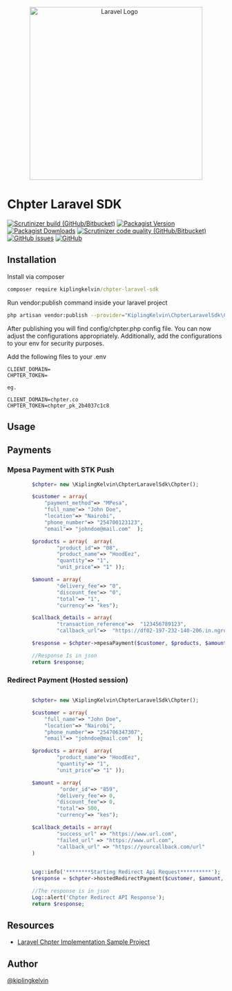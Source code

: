 <p align="center"><a href="https://laravel.com" target="_blank"><img src="https://raw.githubusercontent.com/laravel/art/master/logo-lockup/5%20SVG/2%20CMYK/1%20Full%20Color/laravel-logolockup-cmyk-red.svg" width="400" alt="Laravel Logo"></a></p>

# Chpter Laravel SDK

[![Scrutinizer build (GitHub/Bitbucket)](https://img.shields.io/scrutinizer/build/g/kiplingkelvin/ChpterLaravelSdk?style=flat-square)](https://scrutinizer-ci.com/g/kiplingkelvin/ChpterLaravelSdk/)
[![Packagist Version](https://img.shields.io/packagist/v/kiplingkelvin/chpter-laravel-sdk?style=flat-square)](https://packagist.org/packages/kiplingkelvin/chpter-laravel-sdk)
[![Packagist Downloads](https://img.shields.io/packagist/dt/kiplingkelvin/chpter-laravel-sdk?style=flat-square)](https://packagist.org/packages/kiplingkelvin/chpter-laravel-sdk)
[![Scrutinizer code quality (GitHub/Bitbucket)](https://img.shields.io/scrutinizer/quality/g/kiplingkelvin/ChpterLaravelSdk?style=flat-square)](https://scrutinizer-ci.com/g/kiplingkelvin/ChpterLaravelSdk/)
[![GitHub issues](https://img.shields.io/github/issues/kiplingkelvin/ChpterLaravelSdk?style=flat-square)](https://github.com/kiplingkelvin/ChpterLaravelSdk)
[![GitHub](https://img.shields.io/github/license/kiplingkelvin/ChpterLaravelSdk?style=flat-square)](https://github.dev/kiplingkelvin/ChpterLaravelSdk)


## Installation
Install via composer
```cmd
composer require kiplingkelvin/chpter-laravel-sdk
```
   
Run vendor:publish command inside your laravel project

```bash
php artisan vendor:publish --provider="KiplingKelvin\ChpterLaravelSdk\ChpterServiceProvider"
```
After publishing you will find config/chpter.php config file. You can now adjust the configurations appropriately. Additionally, add the configurations to your env for security purposes.

Add the following files to your .env
```env
CLIENT_DOMAIN=
CHPTER_TOKEN=

eg.

CLIENT_DOMAIN=chpter.co
CHPTER_TOKEN=chpter_pk_2b4037c1c8

```

## Usage
## Payments
### Mpesa Payment with STK Push 

```php
        $chpter= new \KiplingKelvin\ChpterLaravelSdk\Chpter();

        $customer = array( 
            "payment_method"=> "MPesa",
            "full_name"=> "John Doe",
            "location"=> "Nairobi",
            "phone_number"=> "254700123123",
            "email"=> "johndoe@mail.com"  );

        $products = array(  array( 
                "product_id"=> "08",
                "product_name"=> "HoodEez",
                "quantity"=> "1",
                "unit_price"=> "1" ));

        $amount = array( 
                "delivery_fee"=> "0",
                "discount_fee"=> "0",
                "total"=> "1",
                "currency"=> "kes");

        $callback_details = array( 
                "transaction_reference"=>  "123456789123",
                "callback_url"=>  "https://df02-197-232-140-206.in.ngrok.io/api/chpter_mpesa_payment_callback_url" );

        $response = $chpter->mpesaPayment($customer, $products, $amount, $callback_details);

        //Response Is in json
        return $response;
```

### Redirect Payment (Hosted session)
```php

        $chpter= new \KiplingKelvin\ChpterLaravelSdk\Chpter();

        $customer = array( 
            "full_name"=> "John Doe",
            "location"=> "Nairobi",
            "phone_number"=> "254706347307",
            "email"=> "johndoe@mail.com"  );

        $products = array(  array( 
                "product_name"=> "HoodEez",
                "quantity"=> "1",
                "unit_price"=> "1" ));

        $amount = array( 
                 "order_id"=> "859",
                "delivery_fee"=> 0,
                "discount_fee"=> 0,
                "total"=> 500,
                "currency"=> "kes");

        $callback_details = array( 
                "success_url" => "https://www.url.com",
                "failed_url" => "https://www.url.com",
                "callback_url" => "https://yourcallback.com/url"
        )

        
        Log::info('********Starting Redirect Api Request**********');
        $response = $chpter->hostedRedirectPayment($customer, $amount, $callback_details);

        //The response is in json
        Log::alert('Chpter Redirect API Response');
        return $response;

```
## Resources

- [Laravel Chpter Implementation Sample Project](https://github.com/kiplingkelvin/chpter-laravel-sample)

## Author

[@kiplingkelvin](https://www.github.com/kiplingkelvin)




